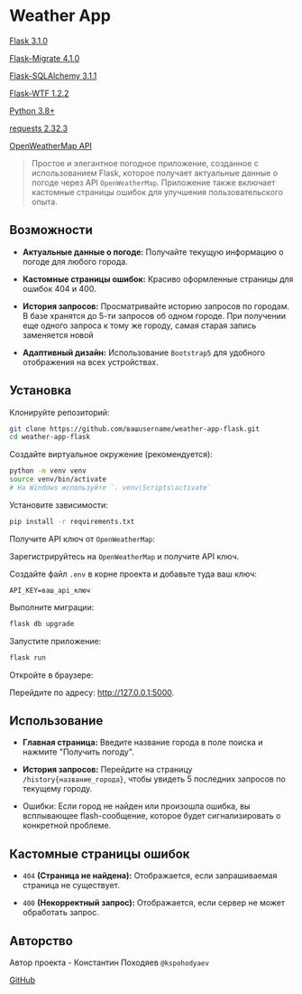 # Weather App
[Flask 3.1.0](https://img.shields.io/badge/Flask-2.3.2-blue?logo=flask)

[Flask-Migrate 4.1.0](https://img.shields.io/badge/Flask-Migrate-2.3.2-orange?logo=flask)

[Flask-SQLAlchemy 3.1.1](https://img.shields.io/badge/Flask-SQLAlchemy-2.3.2-purple?logo=flask)

[Flask-WTF 1.2.2](https://img.shields.io/badge/Flask-WTF-2.3.2-red?logo=flask)

[Python 3.8+](https://img.shields.io/badge/Python-3.8%2B-green?logo=python)

[requests 2.32.3](https://img.shields.io/badge/requests-2.3.2-blue)

[OpenWeatherMap API](https://img.shields.io/badge/OpenWeatherMap-API-yellow?logo=openweathermap)

>Простое и элегантное погодное приложение, созданное с использованием Flask, которое получает актуальные данные о погоде через API `OpenWeatherMap`. Приложение также включает кастомные страницы ошибок для улучшения пользовательского опыта.

## Возможности

- **Актуальные данные о погоде:** Получайте текущую информацию о погоде для любого города.

- **Кастомные страницы ошибок:** Красиво оформленные страницы для ошибок 404 и 400.

- **История запросов:** Просматривайте историю запросов по городам. В базе хранятся до 5-ти запросов об одном городе. При получении еще одного запроса к тому же городу, самая старая запись заменяется новой

- **Адаптивный дизайн:** Использование `Bootstrap5` для удобного отображения на всех устройствах.

## Установка
Клонируйте репозиторий:

```bash
git clone https://github.com/вашusername/weather-app-flask.git
cd weather-app-flask
```
Создайте виртуальное окружение (рекомендуется):

```bash
python -m venv venv
source venv/bin/activate 
# На Windows используйте `. venv\Scripts\activate`
```
Установите зависимости:

```bash
pip install -r requirements.txt
```
Получите API ключ от `OpenWeatherMap`:

Зарегистрируйтесь на `OpenWeatherMap` и получите API ключ.

Создайте файл `.env` в корне проекта и добавьте туда ваш ключ:

```
API_KEY=ваш_api_ключ
```
Выполните миграции:

```bash
flask db upgrade
```

Запустите приложение:
```bash
flask run
```
Откройте в браузере:

Перейдите по адресу: http://127.0.0.1:5000.

## Использование
- **Главная страница:** Введите название города в поле поиска и нажмите "Получить погоду".

- **История запросов:** Перейдите на страницу `/history{название_города}`, чтобы увидеть 5 последних запросов по текущему городу.

- Ошибки: Если город не найден или произошла ошибка, вы всплывающее flash-сообщение, которое будет сигнализировать о конкретной проблеме.

## Кастомные страницы ошибок
- `404` **(Страница не найдена):** Отображается, если запрашиваемая страница не существует.

- `400` **(Некорректный запрос):** Отображается, если сервер не может обработать запрос.

## Авторство
Автор проекта - Константин Походяев `@kspohodyaev`

[GitHub](htttps://github.com/KonstantinPohodyaev)


